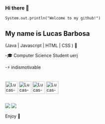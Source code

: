 ### Hi there 👋
<code>System.out.println("Welcome to my github!")</code>

## My name is Lucas Barbosa
(Java | Javascript | HTML | CSS ) 🚀


<p>-🎓 Computer Science Student uerj<p>
<p>-⚡ indismotivable<p>

<div style="display: inline_block"><br>
  <img align="center" alt="Lucas-Java" height="40" width="40" src="https://cdn.jsdelivr.net/gh/devicons/devicon@latest/icons/java/java-original-wordmark.svg">
  <img align="center" alt="Lucas-JavaScript" height="40" width="40" src="https://cdn.jsdelivr.net/gh/devicons/devicon@latest/icons/javascript/javascript-original.svg">
  <img align="center" alt="Lucas-HTML" height="40" width="40" src="https://cdn.jsdelivr.net/gh/devicons/devicon@latest/icons/html5/html5-original.svg">
  <img align="center" alt="Lucas-CSS" height="40" width="40" src="https://cdn.jsdelivr.net/gh/devicons/devicon@latest/icons/css3/css3-original.svg">                    
</div>



##

<a href = "mailto:lucasbarbosadasilva3016@gmail.com"><img src="https://img.shields.io/badge/-Gmail-%23333?style=for-the-badge&logo=gmail&logoColor=white" target="_blank"></a>
<a href="https://www.linkedin.com/in/lucas-barbosa-b0798a301" target="_blank"><img src="https://img.shields.io/badge/-LinkedIn-%230077B5?style=for-the-badge&logo=linkedin&logoColor=white" target="_blank"></a> 

Enjoy 🤠




          
          
